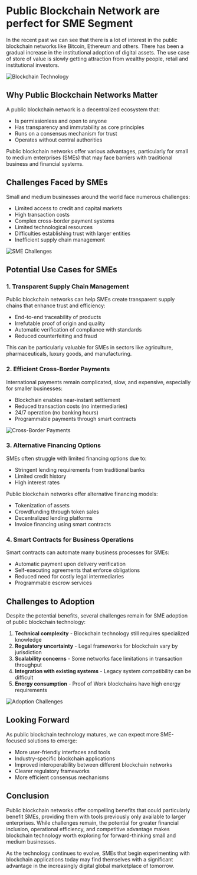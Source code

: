 # Public Blockchain Network are perfect for SME Segment

In the recent past we can see that there is a lot of interest in the public blockchain networks like Bitcoin, Ethereum and others. There has been a gradual increase in the institutional adoption of digital assets. The use case of store of value is slowly getting attraction from wealthy people, retail and institutional investors.

![Blockchain Technology](/Images/Blog/blockchain-sme-1.jpg)

## Why Public Blockchain Networks Matter

A public blockchain network is a decentralized ecosystem that:
- Is permissionless and open to anyone
- Has transparency and immutability as core principles
- Runs on a consensus mechanism for trust
- Operates without central authorities

Public blockchain networks offer various advantages, particularly for small to medium enterprises (SMEs) that may face barriers with traditional business and financial systems.

## Challenges Faced by SMEs

Small and medium businesses around the world face numerous challenges:

- Limited access to credit and capital markets
- High transaction costs
- Complex cross-border payment systems
- Limited technological resources
- Difficulties establishing trust with larger entities
- Inefficient supply chain management

![SME Challenges](/Images/Blog/blockchain-sme-2.jpg)

## Potential Use Cases for SMEs

### 1. Transparent Supply Chain Management

Public blockchain networks can help SMEs create transparent supply chains that enhance trust and efficiency:

- End-to-end traceability of products
- Irrefutable proof of origin and quality
- Automatic verification of compliance with standards
- Reduced counterfeiting and fraud

This can be particularly valuable for SMEs in sectors like agriculture, pharmaceuticals, luxury goods, and manufacturing.

### 2. Efficient Cross-Border Payments

International payments remain complicated, slow, and expensive, especially for smaller businesses:

- Blockchain enables near-instant settlement
- Reduced transaction costs (no intermediaries)
- 24/7 operation (no banking hours)
- Programmable payments through smart contracts

![Cross-Border Payments](/Images/Blog/blockchain-sme-3.jpg)

### 3. Alternative Financing Options

SMEs often struggle with limited financing options due to:
- Stringent lending requirements from traditional banks
- Limited credit history
- High interest rates

Public blockchain networks offer alternative financing models:
- Tokenization of assets
- Crowdfunding through token sales
- Decentralized lending platforms
- Invoice financing using smart contracts

### 4. Smart Contracts for Business Operations

Smart contracts can automate many business processes for SMEs:
- Automatic payment upon delivery verification
- Self-executing agreements that enforce obligations
- Reduced need for costly legal intermediaries
- Programmable escrow services

## Challenges to Adoption

Despite the potential benefits, several challenges remain for SME adoption of public blockchain technology:

1. **Technical complexity** - Blockchain technology still requires specialized knowledge
2. **Regulatory uncertainty** - Legal frameworks for blockchain vary by jurisdiction
3. **Scalability concerns** - Some networks face limitations in transaction throughput
4. **Integration with existing systems** - Legacy system compatibility can be difficult
5. **Energy consumption** - Proof of Work blockchains have high energy requirements

![Adoption Challenges](/Images/Blog/blockchain-sme-4.jpg)

## Looking Forward

As public blockchain technology matures, we can expect more SME-focused solutions to emerge:

- More user-friendly interfaces and tools
- Industry-specific blockchain applications
- Improved interoperability between different blockchain networks
- Clearer regulatory frameworks
- More efficient consensus mechanisms

## Conclusion

Public blockchain networks offer compelling benefits that could particularly benefit SMEs, providing them with tools previously only available to larger enterprises. While challenges remain, the potential for greater financial inclusion, operational efficiency, and competitive advantage makes blockchain technology worth exploring for forward-thinking small and medium businesses.

As the technology continues to evolve, SMEs that begin experimenting with blockchain applications today may find themselves with a significant advantage in the increasingly digital global marketplace of tomorrow.
